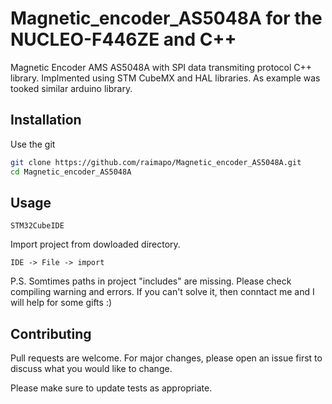 # Magnetic_encoder_AS5048A for the NUCLEO-F446ZE and C++

Magnetic Encoder AMS AS5048A with SPI data transmiting protocol C++ library. Implmented using STM CubeMX and HAL libraries.
As example was tooked similar arduino library.

## Installation

Use the git

```bash
git clone https://github.com/raimapo/Magnetic_encoder_AS5048A.git
cd Magnetic_encoder_AS5048A
```
## Usage

```
STM32CubeIDE
```
Import project from dowloaded directory.
```
IDE -> File -> import
```

P.S.
Somtimes paths in project "includes" are missing. Please check compiling warning and errors. If you can't solve it, 
then conntact me and I will help for some gifts :)

## Contributing
Pull requests are welcome. For major changes, please open an issue first to discuss what you would like to change.

Please make sure to update tests as appropriate.
<!--
## License
[MIT](https://choosealicense.com/licenses/mit/)
-->
 
